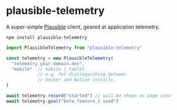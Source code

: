 # plausible-telemetry

A super-simple [Plausible](https://plausible.io) client, geared at application telemetry.

`npm install plausible-telemetry`

```ts
import PlausibleTelemetry from "plausible-telemetry"

const telemetry = new PlausibleTelemetry(
  "telemetry.your-domain.dev",
  "mobile"  // mobile | tablet
            // e.g. for distinguishing between
            // Docker and Native installs.
)

await telemetry.record("started") // will be shown as page view
await telemetry.goal("beta_feature_1 used")
```
